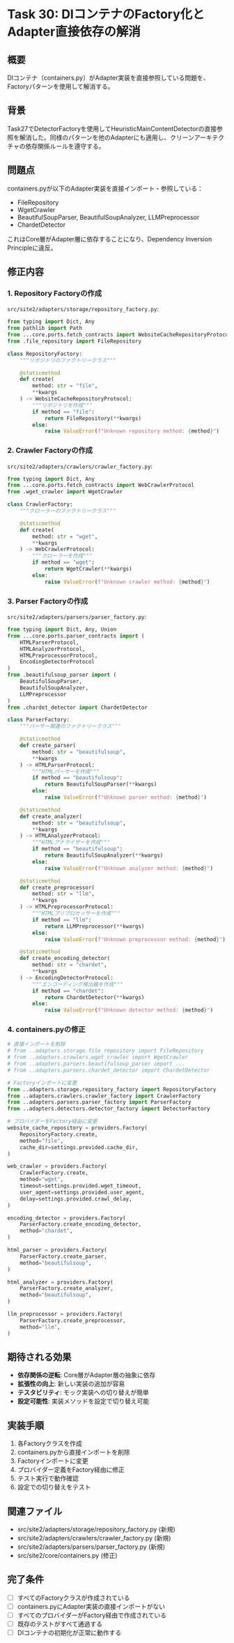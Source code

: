 # Task 30: DIコンテナのFactory化とAdapter直接依存の解消

## 概要
DIコンテナ（containers.py）がAdapter実装を直接参照している問題を、Factoryパターンを使用して解消する。

## 背景
Task27でDetectorFactoryを使用してHeuristicMainContentDetectorの直接参照を解消した。同様のパターンを他のAdapterにも適用し、クリーンアーキテクチャの依存関係ルールを遵守する。

## 問題点
containers.pyが以下のAdapter実装を直接インポート・参照している：
- FileRepository
- WgetCrawler
- BeautifulSoupParser, BeautifulSoupAnalyzer, LLMPreprocessor
- ChardetDetector

これはCore層がAdapter層に依存することになり、Dependency Inversion Principleに違反。

## 修正内容

### 1. Repository Factoryの作成
`src/site2/adapters/storage/repository_factory.py`:
```python
from typing import Dict, Any
from pathlib import Path
from ...core.ports.fetch_contracts import WebsiteCacheRepositoryProtocol
from .file_repository import FileRepository

class RepositoryFactory:
    """リポジトリのファクトリークラス"""

    @staticmethod
    def create(
        method: str = "file",
        **kwargs
    ) -> WebsiteCacheRepositoryProtocol:
        """リポジトリを作成"""
        if method == "file":
            return FileRepository(**kwargs)
        else:
            raise ValueError(f"Unknown repository method: {method}")
```

### 2. Crawler Factoryの作成
`src/site2/adapters/crawlers/crawler_factory.py`:
```python
from typing import Dict, Any
from ...core.ports.fetch_contracts import WebCrawlerProtocol
from .wget_crawler import WgetCrawler

class CrawlerFactory:
    """クローラーのファクトリークラス"""

    @staticmethod
    def create(
        method: str = "wget",
        **kwargs
    ) -> WebCrawlerProtocol:
        """クローラーを作成"""
        if method == "wget":
            return WgetCrawler(**kwargs)
        else:
            raise ValueError(f"Unknown crawler method: {method}")
```

### 3. Parser Factoryの作成
`src/site2/adapters/parsers/parser_factory.py`:
```python
from typing import Dict, Any, Union
from ...core.ports.parser_contracts import (
    HTMLParserProtocol,
    HTMLAnalyzerProtocol,
    HTMLPreprocessorProtocol,
    EncodingDetectorProtocol
)
from .beautifulsoup_parser import (
    BeautifulSoupParser,
    BeautifulSoupAnalyzer,
    LLMPreprocessor
)
from .chardet_detector import ChardetDetector

class ParserFactory:
    """パーサー関連のファクトリークラス"""

    @staticmethod
    def create_parser(
        method: str = "beautifulsoup",
        **kwargs
    ) -> HTMLParserProtocol:
        """HTMLパーサーを作成"""
        if method == "beautifulsoup":
            return BeautifulSoupParser(**kwargs)
        else:
            raise ValueError(f"Unknown parser method: {method}")

    @staticmethod
    def create_analyzer(
        method: str = "beautifulsoup",
        **kwargs
    ) -> HTMLAnalyzerProtocol:
        """HTMLアナライザーを作成"""
        if method == "beautifulsoup":
            return BeautifulSoupAnalyzer(**kwargs)
        else:
            raise ValueError(f"Unknown analyzer method: {method}")

    @staticmethod
    def create_preprocessor(
        method: str = "llm",
        **kwargs
    ) -> HTMLPreprocessorProtocol:
        """HTMLプリプロセッサーを作成"""
        if method == "llm":
            return LLMPreprocessor(**kwargs)
        else:
            raise ValueError(f"Unknown preprocessor method: {method}")

    @staticmethod
    def create_encoding_detector(
        method: str = "chardet",
        **kwargs
    ) -> EncodingDetectorProtocol:
        """エンコーディング検出器を作成"""
        if method == "chardet":
            return ChardetDetector(**kwargs)
        else:
            raise ValueError(f"Unknown detector method: {method}")
```

### 4. containers.pyの修正
```python
# 直接インポートを削除
# from ..adapters.storage.file_repository import FileRepository
# from ..adapters.crawlers.wget_crawler import WgetCrawler
# from ..adapters.parsers.beautifulsoup_parser import ...
# from ..adapters.parsers.chardet_detector import ChardetDetector

# Factoryインポートに変更
from ..adapters.storage.repository_factory import RepositoryFactory
from ..adapters.crawlers.crawler_factory import CrawlerFactory
from ..adapters.parsers.parser_factory import ParserFactory
from ..adapters.detectors.detector_factory import DetectorFactory

# プロバイダーをFactory経由に変更
website_cache_repository = providers.Factory(
    RepositoryFactory.create,
    method="file",
    cache_dir=settings.provided.cache_dir,
)

web_crawler = providers.Factory(
    CrawlerFactory.create,
    method="wget",
    timeout=settings.provided.wget_timeout,
    user_agent=settings.provided.user_agent,
    delay=settings.provided.crawl_delay,
)

encoding_detector = providers.Factory(
    ParserFactory.create_encoding_detector,
    method="chardet",
)

html_parser = providers.Factory(
    ParserFactory.create_parser,
    method="beautifulsoup",
)

html_analyzer = providers.Factory(
    ParserFactory.create_analyzer,
    method="beautifulsoup",
)

llm_preprocessor = providers.Factory(
    ParserFactory.create_preprocessor,
    method="llm",
)
```

## 期待される効果
- **依存関係の逆転**: Core層がAdapter層の抽象に依存
- **拡張性の向上**: 新しい実装の追加が容易
- **テスタビリティ**: モック実装への切り替えが簡単
- **設定可能性**: 実装メソッドを設定で切り替え可能

## 実装手順
1. 各Factoryクラスを作成
2. containers.pyから直接インポートを削除
3. Factoryインポートに変更
4. プロバイダー定義をFactory経由に修正
5. テスト実行で動作確認
6. 設定での切り替えをテスト

## 関連ファイル
- src/site2/adapters/storage/repository_factory.py (新規)
- src/site2/adapters/crawlers/crawler_factory.py (新規)
- src/site2/adapters/parsers/parser_factory.py (新規)
- src/site2/core/containers.py (修正)

## 完了条件
- [ ] すべてのFactoryクラスが作成されている
- [ ] containers.pyにAdapter実装の直接インポートがない
- [ ] すべてのプロバイダーがFactory経由で作成されている
- [ ] 既存のテストがすべて通過する
- [ ] DIコンテナの初期化が正常に動作する
